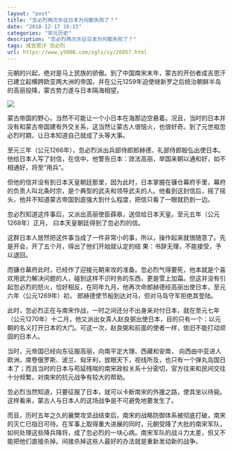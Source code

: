 ```yaml
---
layout: "post"
title: "忽必烈两次东征日本为何都失败了？"
date: "2018-12-17 16:15"
categories: "宋元历史"
description: "忽必烈两次东征日本为何都失败了？"
tags: 成吉思汗 忽必烈
url: https://www.y5000.com/zgls/sy/26057.html
---
```






元朝的兴起，绝对是马上民族的骄傲。到了中国南宋末年，蒙古的开创者成吉思汗已建立起横跨欧亚两大洲的帝国，并在公元1259年迫使继新罗之后统治朝鲜半岛的高丽投降，蒙古势力遂与日本隔海相望。

![](https://img.y5000.com/uploads/allimg/171022/13-1G022153F1N3.jpg)

蒙古帝国的野心，当然不可能让一个小日本在海那边空悬着。况且，当时的日本并没有和蒙古帝国建有外交关系，这当然让蒙古人很恼火，也很好奇。到了元世祖忽必烈时期，让日本知道自己就成了头等大事。

至元三年（公元1266年），忽必烈派出兵部侍郎郎赫德、礼部侍郎殷弘出使日本。他给日本人写了封信，在信中，他警告日本：效法高丽，举国来朝以通和好，如不相通好，将至“用兵”。

但他的信并没有到日本天皇朝廷那里，因为此时，日本掌握在镰仓幕府手里，幕府的负责人叫北条时宗，是个典型的武夫和领导武夫的人。他看到这封信后，摇了摇头，他并不知道蒙古帝国到底强大到什么程度，把信只看了一眼就扔到一边。

忽必烈知道这件事后，又派出高丽使臣薛皋，送信给日本天皇。至元五年（公元1268年）正月， 曰本天皇朝廷得到了忽必烈的信。

这群日本人居然把这件事当成了一件非常小的事，所以，操作起来就很随意了。先是开会，开了五个月，得出了他们开始就认定的结 果：书辞无理，不能接受，予以退回。

而镰仓幕府此时，已经作了迎接元朝来攻的准备。忽必烈气得要死，他本就是个喜欢用武力解决问题的人，碰到这样不识时务的东西，更是雪上加霜。但这并没有引起忽必烈的怒火，恰好相反，在同年九月，他再次命郎赫德经高丽出使日本，至元六年（公元1269年）初，
郎赫德使节船到达对马，但对马岛守军拒绝其登陆。

此时，忽必烈正在与南宋作战，一时之间还分不出身来对付日本，就在至元七年（公元1270年）十二月，他又派出女真人赵良弼出使日本，目的只有一个：以元朝的名义打开日本的大门。可这一次，赵良弼和前面的使者一样，依旧不能打动顽固的日本人。

当时，元帝国已经向东征服高丽，向南平定大理、西藏和安南，
向西由中亚进人欧洲，席卷俄罗斯、波兰、匈牙利，放眼天下，视线所及，也只有一个弹丸岛国日本了；而且当时的日本与苟延残喘的南宋政权关系十分密切，官方往来和民间交往十分频繁，对南宋的抗元战争有较大的帮助。

忽必烈当然知道，只要征服了日本，就可以卡断南宋的外援之路，使其坐以待毙。这样看来，蒙古人与日本人的这场战争是不可避免地要发生了。

而且，历时五年之久的襄樊攻坚战结束后，南宋的战略防御体系被彻底打破，南宋的灭亡已指日可待。在军事上取得重大进展的同时，元朝受降了大批的南宋军队，如何处理这些降兵降将，成了忽必烈的一块心病。南宋军队的战斗力太差，但又不能把他们直接杀掉。间接杀掉这些人最好的办法就是重新发动新的战争。
